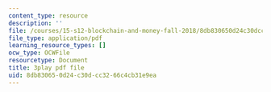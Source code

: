 ```yaml
---
content_type: resource
description: ''
file: /courses/15-s12-blockchain-and-money-fall-2018/8db830650d24c30dcc3266c4cb31e9ea_7EXcHqLg7BI.pdf
file_type: application/pdf
learning_resource_types: []
ocw_type: OCWFile
resourcetype: Document
title: 3play pdf file
uid: 8db83065-0d24-c30d-cc32-66c4cb31e9ea
---
```

